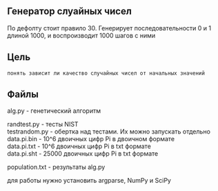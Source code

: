 ## Генератор слуайных чисел
По дефолту стоит правило 30. Генерирует последовательности 0 и 1 длиной 1000, и воспроизводит 1000 шагов с ними

## Цель
~~~
понять зависит ли качество случайных чисел от начальных значений
~~~

## Файлы
alg.py - генетический алгоритм

randtest.py - тесты NIST<br />
testrandom.py - обертка над тестами. Их можно запускать отдельно<br />
data.pi.bin - 10^6 двоичных цифр Pi в двоичном формате<br />
data.pi.txt - 10^6 двоичных цифр Pi в txt формате<br />
data.pi.sht - 25000 двоичных цифр Pi в txt формате<br />

population.txt - результаты alg.py<br />

для работы нужно установить argparse, NumPy и SciPy<br />

